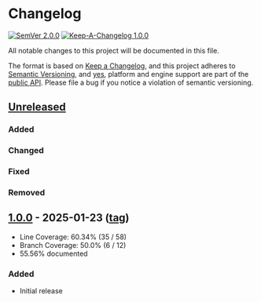 # Changelog

[![SemVer 2.0.0][📌semver-img]][📌semver] [![Keep-A-Changelog 1.0.0][📗keep-changelog-img]][📗keep-changelog]

All notable changes to this project will be documented in this file.

The format is based on [Keep a Changelog][📗keep-changelog],
and this project adheres to [Semantic Versioning](https://semver.org/spec/v2.0.0.html),
and [yes][📌major-versions-not-sacred], platform and engine support are part of the [public API][📌semver-breaking].
Please file a bug if you notice a violation of semantic versioning.

[📌semver]: https://semver.org/spec/v2.0.0.html
[📌semver-img]: https://img.shields.io/badge/semver-2.0.0-FFDD67.svg?style=flat
[📌semver-breaking]: https://github.com/semver/semver/issues/716#issuecomment-869336139
[📌major-versions-not-sacred]: https://tom.preston-werner.com/2022/05/23/major-version-numbers-are-not-sacred.html
[📗keep-changelog]: https://keepachangelog.com/en/1.0.0/
[📗keep-changelog-img]: https://img.shields.io/badge/keep--a--changelog-1.0.0-FFDD67.svg?style=flat

## [Unreleased]
### Added
### Changed
### Fixed
### Removed

## [1.0.0] - 2025-01-23 ([tag][1.0.0t])
- Line Coverage: 60.34% (35 / 58)
- Branch Coverage: 50.0% (6 / 12)
- 55.56% documented
### Added
- Initial release

[Unreleased]: https://github.com/pboling/gem_checksums/compare/v1.0.0...HEAD
[1.0.0]: https://github.com/pboling/gem_checksums/compare/SHA_HERE...v1.0.0
[1.0.0t]: https://github.com/pboling/gem_checksums/tags/v1.0.0
